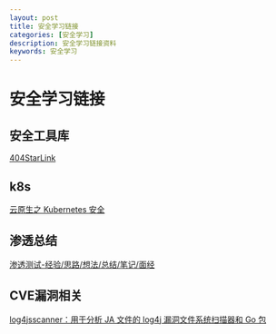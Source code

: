 ```yaml
---
layout: post
title: 安全学习链接
categories: [安全学习]
description: 安全学习链接资料
keywords: 安全学习 
---
```


# 安全学习链接 

## 安全工具库

[404StarLink](https://github.com/knownsec/404StarLink)

## k8s

[云原生之 Kubernetes 安全](https://paper.seebug.org/1803/)



## 渗透总结

[渗透测试-经验/思路/想法/总结/笔记/面经](https://github.com/pen4uin/PentestNote/)

## CVE漏洞相关

[log4jsscanner：用于分析 JA 文件的 log4j 漏洞文件系统扫描器和 Go 包](https://github.com/google/log4jscanner)

